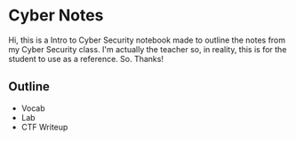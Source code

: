 # Cyber Notes
Hi, this is a Intro to Cyber Security notebook made to outline the notes from my Cyber Security class. I'm actually the teacher so, in reality, this is for the student to use as a reference. So. Thanks! 

## Outline
* Vocab
* Lab
* CTF Writeup
